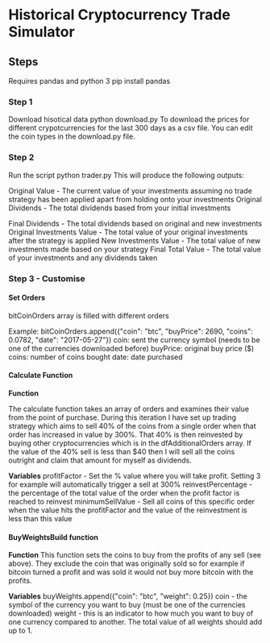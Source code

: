 # Historical Cryptocurrency Trade Simulator
## Steps
Requires pandas and python 3
pip install pandas

### Step 1
Download hisotical data
python download.py 
To download the prices for different crypotcurrencies for the last 300 days as a csv file. You can edit the coin types in the download.py file.

### Step 2
Run the script
python trader.py
This will produce the following outputs:

Original Value - The current value of your investments assuming no trade strategy has been applied apart from holding onto your investments
Original Dividends - The total dividends based from your initial investments  

Final Dividends - The total dividends based on original and new investments
Original Investments Value - The total value of your original investments after the strategy is applied
New Investments Value - The total value of new investments made based on your strategy
Final Total Value - The total value of your investments and any dividends taken

### Step 3 - Customise
#### Set Orders
bitCoinOrders array is filled with different orders

Example:
bitCoinOrders.append({"coin": "btc", "buyPrice": 2690, "coins": 0.0782, "date": "2017-05-27"})
coin: sent the currency symbol (needs to be one of the currencies downloaded before)
buyPrice: original buy price ($)
coins: number of coins bought
date: date purchased

#### Calculate Function
**Function**

The calculate function takes an array of orders and examines their value from the point of purchase. During this iteration I have set up trading strategy which aims to sell 40% of the coins from a single order when that order has increased in value by 300%. That 40% is then reinvested by buying other cryptocurrencies which is in the dfAdditionalOrders array. If the value of the 40% sell is less than $40 then I will sell all the coins outright and claim that amount for myself as dividends.

**Variables**
profitFactor - Set the % value where you will take profit. Setting 3 for example will automatically trigger a sell at 300%
reinvestPercentage - the percentage of the total value of the order when the profit factor is reached to reinvest
minimumSellValue - Sell all coins of this specific order when the value hits the profitFactor and the value of the reinvestment is less than this value

#### BuyWeightsBuild function
**Function**
This function sets the coins to buy from the profits of any sell (see above). They exclude the coin that was originally sold so for example if bitcoin turned a profit and was sold it would not buy more bitcoin with the profits. 

**Variables**
buyWeights.append({"coin": "btc", "weight": 0.25})
coin - the symbol of the currency you want to buy (must be one of the currencies downloaded)
weight - this is an indicator to how much you want to buy of one currency compared to another. The total value of all weights should add up to 1.
